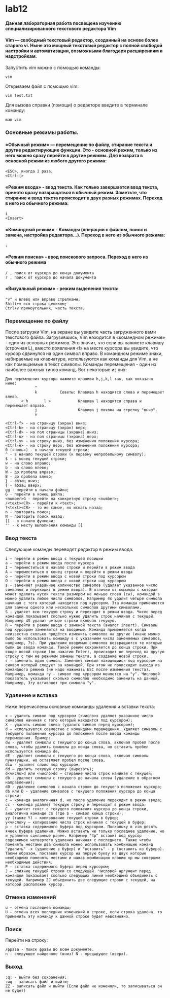 # lab12
#### Данная лабораторная работа посвещена изучению специализированного текстового редактора Vim
#### Vim — свободный текстовый редактор, созданный на основе более старого vi. Ныне это мощный текстовый редактор с полной свободой настройки и автоматизации, возможными благодаря расширениям и надстройкам. 
Запустить vim можно с помощью команды:
```
vim
```
Открываем файл с помощью vim:
```
vim test.txt
```
Для вызова справки (помощи) о редакторе введите в терминале команду:
```
man vim
```
### Основные режимы работы.
#### «Обычный режим» — перемещение по файлу, стирание текста и другие редактирующие функции. Это - основной режим, только из него можно сразу перейти в другие режимы. Для возврата в основной режим из любого другого режима:
```
<ESC>, иногда 2 раза;
<Ctrl-[>
```
#### «Режим ввода» - ввод текста. Как только завершается ввод текста, принято сразу возвращаться в обычный режим. Заметьте, что стирание и ввод текста происходит в двух разных режимах. Переход в него из обычного режима:
```
i
<Insert>
```
#### «Командный режим» - Команды (операции с файлом, поиск и замена, настройка редактора…). Переход в него из обычного режима:
```
:
```
#### «Режим поиска» - ввод поискового запроса. Переход в него из обычного режима
```
/ , поиск от курсора до конца документа
? , поиск от курсора до начала документа
```
#### «Визуальный режим» - режим выделения текста:
```
"v" и влево или вправо стрелками;
Shift+v вся строка целиком;
Ctrl+v прямоугольник, часть текста.
```
### Перемещение по файлу
После загрузки Vim, на экране вы увидите часть загруженного вами текстового файла. Загрузившись, Vim находится в «командном режиме» - один из основных режимов. Это значит, что если вы нажмете клавишу <l> (строчная L), вместо появления «l» на месте курсора вы увидите, что курсор сдвинулся на один символ вправо. В командном режиме знаки, набираемые на клавиатуре, используются как команды для Vim, а не как помещаемые в текст символы. Команды перемещения - один из наиболее важных типов команд. Вот некоторые из них:
```
Для перемещения курсора нажмите клавиши h,j,k,l так, как показано ниже:
             ^
             k          Советы: Клавиша h находится слева и перемещает влево.
       < h       l >            Клавиша l находится справа и перемещает вправо.
             j                  Клавиша j похожа на стрелку "вниз".
             v

<Ctrl-f> - на страницу (экран) вниз;
<Ctrl-b> - на страницу (экран) верх;
<Ctrl-d> - на пол страницы (экрана) вниз;
<Ctrl-u> - на пол страницы (экрана) верх;
<Ctrl-y> - на строку вниз, без изменения положения курсора;
<Ctrl-e> - на строку верх, без изменения положения курсора;
0 («ноль») - в начало текущей строки;
^ - в начало текущей строки (к первому непробельному символу);
$ - в конец текущей строки;
w - на слово вправо;
b - на слово влево;
W - до пробела вправо;
B - до пробела влево;
} - абзац вниз;
{ - абзац вверх;
gg - перейти в начало файла;
G - перейти в конец файла;
<number>G - перейти на конкретную строку <number>;
/<text><CR> - перейти к <text>;
?<text><CR> - то же самое, но искать назад;
n - повторить поиск;
N - повторить поиск назад;
[[ - в начало функции;
'' - к месту выполнения команды [[
```
### Ввод текста
Следующие команды переводят редактор в режим ввода:
```
i — перейти в режим ввода с текущей позиции
a — перейти в режим ввода после курсора
I — переместиться в начало строки и перейти в режим ввода
А — переместиться в конец строки и перейти в режим ввода
o — перейти в режим ввода с новой строки под курсором
O — перейти в режим ввода с новой строки над курсором
s - заменяет указанное количество символов (удаляет указанное число символов и переходит в режим ввода). В отличии от команды с которая может удалить кусок текста размером не меньше слова (cw), командой s можно удалить любое число символов. Например 4s удалит четыре символа начиная с того который находится под курсором. Эта команда применяется для замены одного или нескольких символов другими символами.
S - удаляет всю текущую строку и переходит в режим ввода. Число перед командой показывает сколько нужно удалить строк начиная с текущей. Например 4S удалит четыре строки включая текущую.
R — перейти в режим ввода с заменой текста (аналог insert). Символы под курсором заменяются на вводимые. Команда применяется когда неизвестно сколько придётся изменить символов на другие (иначе можно было бы использовать команду s с указанием числа заменяемых символов, например, 7s). При удалении вводимых символов возвращаются те которые были до ввода команды. Такой режим сохраняется до конца строки. При вводе новой строки (по нажатию Enter), происходит не переход на другую строку с тем же режимом замены текста, а создание новой строки.
r — заменить один символ. Заменяет символ находящийся под курсором на символ который следует за командой. При этом не происходит выхода из командного режима (не надо нажимать ESC после изменения текста). Например, команда ry - символ под курсором меняется на "y". Числовой показатель указывает сколько символов необходимо заменить на данный. Например, 3ry вставляет три символа "y".
```
### Удаление и вставка
Ниже перечислены основные комманды удаления и вставки текста:
```
x — удалить символ под курсором (<число>x удаляет указанное число символов начиная с того который находится под курсором);
X — удалить символ влево (удалить символ перед курсором);
d — используется совместно с командами перемещения. Удаляет символы с текущего положения курсора до положения после ввода команды перемещения. Пример:
dw - удаляет символы с текущего до конца слова. включая пробел после слова, чтобы удалить символы до конца слова, но оставить пробел используется команда de,
dE - удаляет символы с текущего до конца слова, включая символы пунктуации, но оставляет пробел после слова,
diw - удаляет слово под курсором,
dd — удалить текущую строку (вырезать);
d<число>d или <число>dd — стирание числа строк начиная с текущей;
db - удаляет символы с текущего до начала слова (удаление в обратном направлении);
d0 - удаление символов с начала строки до текущего положения курсора;
d$ или D - удаление символов с текущего положения курсора до конца строки;
с — команда аналогичная d, но после удаление переходит в режим ввода;
сс - команда удаляет текущую строку и переходит в режим ввода;
C - удаляет текст с текущего положения курсора до конца строки, аналогична команде с$ (где $ - символ конца строки);
yy (также Y) — копирование текущей строки в буфер;
y<число>y — копирование числа строк начиная с текущей в буфер;
p — вставка содержимого буфера под курсором. Поскольку в vim девять ячеек буфера удаления. Можно вставить не только последнее удаление, но и удаления сделанные ранее. Например "4p" вставит под курсор содержимое четвертого удаления начиная с последнего. Также чтобы поменять местами два символа можно использовать комбинацию команд "удалить" -x (удаление в буфер) и "вставить" - p (вставить из буфера). Таким образом, поставив курсор на первую букву из двух которые необходимо поменять местами и нажав комбинацию клавиш xp мы совершим необходимые действия;
P — вставка содержимого буфера перед курсором;
J — слияние текущей строки со следующей. Числовой аргумент перед командой показывает сколько следующих линий необходимо объединить с текущей. Например 2J объединить две следующие строки с текущей, на которой расположен курсор.
```
### Отмена изменений
```
u — отмена последней команды;
U — отмена всех последних изменений в строке, если строка удалена, то применить эту команду к данной строке будет невозможно.
```
### Поиск
Перейти на строку:
```
/фраза - поиск фразы во всем документе.
n - следующее найденное (вниз) N - предыдущее (вверх).
```
### Выход
```
:q! - выйти без сохранения;
:wq - записать файл и выйти;
ZZ - записать файл и выйти (Если файл не изменяли, то записываться он не будет)
```
